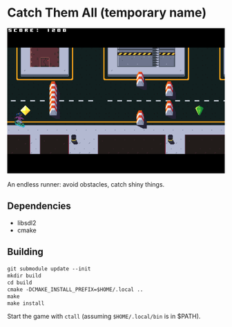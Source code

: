 # Catch Them All (temporary name)

![Screenshot](screenshot.png)

An endless runner: avoid obstacles, catch shiny things.

## Dependencies

- libsdl2
- cmake

## Building

```
git submodule update --init
mkdir build
cd build
cmake -DCMAKE_INSTALL_PREFIX=$HOME/.local ..
make
make install
```

Start the game with `ctall` (assuming `$HOME/.local/bin` is in $PATH).

